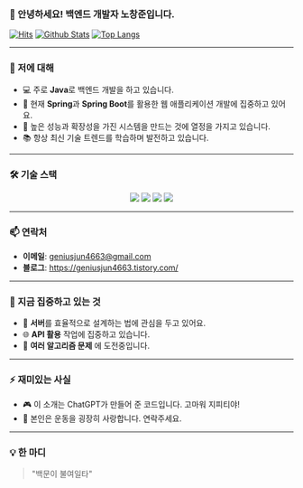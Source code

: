 ### 👋 안녕하세요! 백엔드 개발자 노창준입니다.

[![Hits](https://hits.seeyoufarm.com/api/count/incr/badge.svg?url=https%3A%2F%2Fgithub.com%2Fgeniusjun)](https://hits.seeyoufarm.com)
[![Github Stats](https://github-readme-stats.vercel.app/api?username=geniusjun&show_icons=true&hide_border=true&theme=radical)](https://github.com/geniusjun)
[![Top Langs](https://github-readme-stats.vercel.app/api/top-langs/?username=geniusjun&layout=compact&theme=radical)](https://github.com/geniusjun)

---

### 🚀 저에 대해
- 💻 주로 **Java**로 백엔드 개발을 하고 있습니다.
- 🌱 현재 **Spring**과 **Spring Boot**를 활용한 웹 애플리케이션 개발에 집중하고 있어요.
- 🔧 높은 성능과 확장성을 가진 시스템을 만드는 것에 열정을 가지고 있습니다.
- 📚 항상 최신 기술 트렌드를 학습하며 발전하고 있습니다.

---

### 🛠 기술 스택
<p align="center">
  <img src="https://img.shields.io/badge/Java-007396?style=flat-square&logo=Java&logoColor=white"/>
  <img src="https://img.shields.io/badge/C++-00599C?style=flat-square&logo=cplusplus&logoColor=white"/>
  <img src="https://img.shields.io/badge/Spring-6DB33F?style=flat-square&logo=Spring&logoColor=white"/>
  <img src="https://img.shields.io/badge/SpringBoot-6DB33F?style=flat-square&logo=SpringBoot&logoColor=white"/>
</p>

---

### 📫 연락처
- **이메일**: geniusjun4663@gmail.com
- **블로그**: https://geniusjun4663.tistory.com/

---

### 🌟 지금 집중하고 있는 것
- 🤖 **서버**를 효율적으로 설계하는 법에 관심을 두고 있어요.
- 🌐 **API 활용** 작업에 집중하고 있습니다.
- 🚀 **여러 알고리즘 문제** 에 도전중입니다.

---

### ⚡ 재미있는 사실
- 🎮 이 소개는 ChatGPT가 만들어 준 코드입니다. 고마워 지피티야!
- 🍜 본인은 운동을 굉장히 사랑합니다. 연락주세요.

---

### 💡 한 마디
> "백문이 불여일타"  
